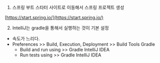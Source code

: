 1. 스프링 부트 스타터 사이트로 이동해서 스프링 프로젝트 생성

 [https://start.spring.io/](https://start.spring.io/)


2. IntelliJ는 gradle을 통해서 실행하는 것이 기본 설정
- 속도가 느리다.
- Preferences >> Build, Execution, Deployment >> Build Tools Gradle
  - Build and run using >> Gradle IntelliJ IDEA
  - Run tests using >> Gradle IntelliJ IDEA
